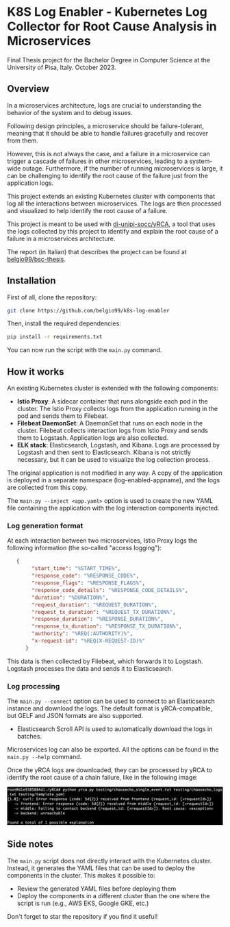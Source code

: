# K8S Log Enabler - Kubernetes Log Collector for Root Cause Analysis in Microservices

Final Thesis project for the Bachelor Degree in Computer Science at the University of Pisa, Italy. October 2023.

## Overview

In a microservices architecture, logs are crucial to understanding the behavior of the system and to debug issues.

Following design principles, a microservice should be failure-tolerant, meaning that it should be able to handle failures gracefully and recover from them.

However, this is not always the case, and a failure in a microservice can trigger a cascade of failures in other microservices, leading to a system-wide outage. Furthermore, if the number of running microservices is large, it can be challenging to identify the root cause of the failure just from the application logs.

This project extends an existing Kubernetes cluster with components that log all the interactions between microservices. The logs are then processed and visualized to help identify the root cause of a failure.

This project is meant to be used with [di-unipi-socc/yRCA](https://github.com/di-unipi-socc/yRCA), a tool that uses the logs collected by this project to identify and explain the root cause of a failure in a microservices architecture.

The report (in Italian) that describes the project can be found at [belgio99/bsc-thesis](https://github.com/belgio99/bsc-thesis).

## Installation

First of all, clone the repository:

```bash
git clone https://github.com/belgio99/k8s-log-enabler
```

Then, install the required dependencies:

```bash
pip install -r requirements.txt
```

You can now run the script with the `main.py` command.

## How it works

An existing Kubernetes cluster is extended with the following components:

- **Istio Proxy**: A sidecar container that runs alongside each pod in the cluster. The Istio Proxy collects logs from the application running in the pod and sends them to Filebeat.
- **Filebeat DaemonSet**: A DaemonSet that runs on each node in the cluster. Filebeat collects interaction logs from Istio Proxy and sends them to Logstash. Application logs are also collected.
- **ELK stack**: Elasticsearch, Logstash, and Kibana. Logs are processed by Logstash and then sent to Elasticsearch. Kibana is not strictly necessary, but it can be used to visualize the log collection process.

The original application is not modified in any way. A copy of the application is deployed in a separate namespace (log-enabled-appname), and the logs are collected from this copy.

The `main.py --inject <app.yaml>` option is used to create the new YAML file containing the application with the log interaction components injected.

### Log generation format

At each interaction between two microservices, Istio Proxy logs the following information (the so-called "access logging"):

```JSON
   {
        "start_time": "%START_TIME%",
        "response_code": "%RESPONSE_CODE%",
        "response_flags": "%RESPONSE_FLAGS%",
        "response_code_details": "%RESPONSE_CODE_DETAILS%",
        "duration": "%DURATION%",
        "request_duration": "%REQUEST_DURATION%",
        "request_tx_duration": "%REQUEST_TX_DURATION%",
        "response_duration": "%RESPONSE_DURATION%",
        "response_tx_duration": "%RESPONSE_TX_DURATION%",
        "authority": "%REQ(:AUTHORITY)%",
        "x-request-id": "%REQ(X-REQUEST-ID)%"
      }
```

This data is then collected by Filebeat, which forwards it to Logstash. Logstash processes the data and sends it to Elasticsearch.

### Log processing

The `main.py --connect` option can be used to connect to an Elasticsearch instance and download the logs. The default format is yRCA-compatible, but GELF and JSON formats are also supported.

- Elasticsearch Scroll API is used to automatically download the logs in batches.

Microservices log can also be exported. All the options can be found in the `main.py --help` command.

Once the yRCA logs are downloaded, they can be processed by yRCA to identify the root cause of a chain failure, like in the following image:

![yRCA example](images/chaosecho_yrca.png)

## Side notes

The `main.py` script does not directly interact with the Kubernetes cluster. Instead, it generates the YAML files that can be used to deploy the components in the cluster. This makes it possible to:

- Review the generated YAML files before deploying them
- Deploy the components in a different cluster than the one where the script is run (e.g., AWS EKS, Google GKE, etc.)

Don't forget to star the repository if you find it useful!
